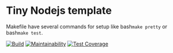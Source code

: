 # Tiny Nodejs template

Makefile have several commands for setup like bash```make pretty``` or bash```make test```.

[![Build](https://github.com/AlexanderAverin/JS-BluePrint/actions/workflows/Build.yaml/badge.svg)](https://github.com/AlexanderAverin/JS-BluePrint/actions/workflows/Build.yaml)
[![Maintainability](https://api.codeclimate.com/v1/badges/131d724220e43b0feeba/maintainability)](https://codeclimate.com/github/AlexanderAverin/JS-BluePrint/maintainability)
[![Test Coverage](https://api.codeclimate.com/v1/badges/131d724220e43b0feeba/test_coverage)](https://codeclimate.com/github/AlexanderAverin/JS-BluePrint/test_coverage)
